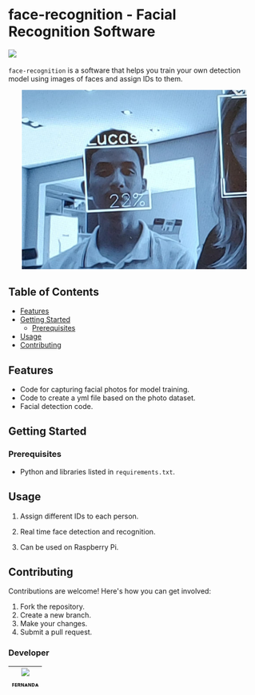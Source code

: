 <h1 > face-recognition - Facial Recognition Software</h1>
<p >
<img loading="lazy" src="https://img.shields.io/badge/status-sprint%20review-orange"/></p>

`face-recognition` is a software that helps you train your own detection model using images of faces and assign IDs to them.

<p align="center" ><img loading="lazy" src="https://github.com/fernanda3lias/face-recognition/blob/main/tests/example.jpeg?raw=true" width=450/></p>

## Table of Contents

- [Features](#features)
- [Getting Started](#getting-started)
  - [Prerequisites](#prerequisites)
- [Usage](#usage)
- [Contributing](#contributing)

## Features

- Code for capturing facial photos for model training.
- Code to create a yml file based on the photo dataset.
- Facial detection code.

## Getting Started

### Prerequisites

- Python and libraries listed in `requirements.txt`.

## Usage

1. Assign different IDs to each person.

2. Real time face detection and recognition.

3. Can be used on Raspberry Pi.

## Contributing

Contributions are welcome! Here's how you can get involved:

1. Fork the repository.
2. Create a new branch.
3. Make your changes.
4. Submit a pull request.

<h3> Developer </h3>

| [<img loading="lazy" src="https://avatars.githubusercontent.com/u/92958458?v=4" width=115><br><sub>ꜰᴇʀɴᴀɴᴅᴀ</sub>](https://github.com/fernanda3lias) |
| :---: | 







